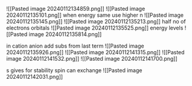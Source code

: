 ![[Pasted image 20240112134859.png]]
![[Pasted image 20240112135101.png]]
when energy same use higher n
![[Pasted image 20240112135145.png]]
![[Pasted image 20240112135213.png]]
half no of electrons orbitals
![[Pasted image 20240112135525.png]]
energy levels
![[Pasted image 20240112135814.png]]

in cation anion add subs from last term
![[Pasted image 20240112135926.png]]
![[Pasted image 20240112141315.png]]
![[Pasted image 20240112141532.png]]
![[Pasted image 20240112141700.png]]

s gives for stability spin can exchange
![[Pasted image 20240112142031.png]]
